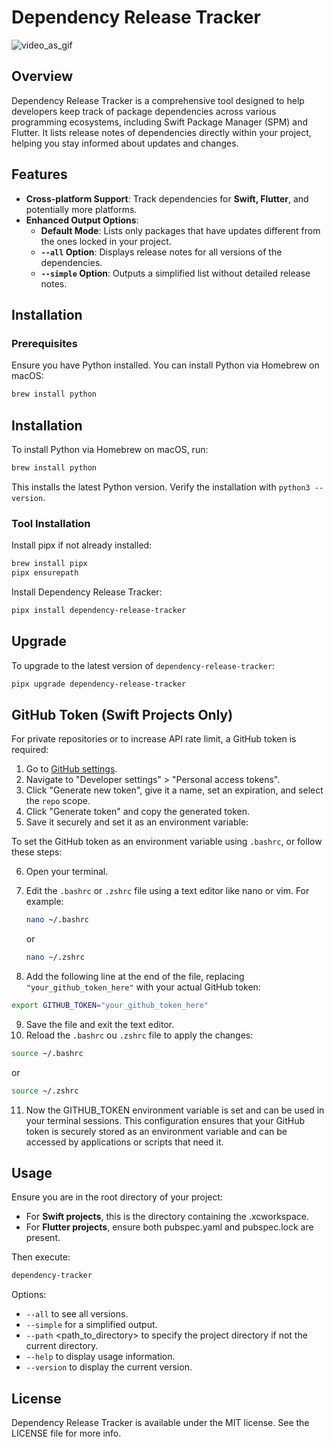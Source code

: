 # Dependency Release Tracker

![video_as_gif](https://github.com/hugovanderlei/DependencyReleaseTracker/assets/184836/58676983-77bf-426f-bc33-e9e1860c71d6)

## Overview
Dependency Release Tracker is a comprehensive tool designed to help developers keep track of package dependencies across various programming ecosystems, including Swift Package Manager (SPM) and Flutter. It lists release notes of dependencies directly within your project, helping you stay informed about updates and changes.

## Features
- **Cross-platform Support**: Track dependencies for **Swift, Flutter**, and potentially more platforms.
- **Enhanced Output Options**:
  - **Default Mode**: Lists only packages that have updates different from the ones locked in your project.
  - **`--all` Option**: Displays release notes for all versions of the dependencies.
  - **`--simple` Option**: Outputs a simplified list without detailed release notes.

## Installation

### Prerequisites
Ensure you have Python installed. You can install Python via Homebrew on macOS:
```bash
brew install python
```

## Installation

To install Python via Homebrew on macOS, run:
```bash
brew install python
```
This installs the latest Python version. Verify the installation with `python3 --version`.


### Tool Installation

Install pipx if not already installed:
```bash
brew install pipx
pipx ensurepath
```
Install Dependency Release Tracker:
```bash
pipx install dependency-release-tracker
```

## Upgrade
To upgrade to the latest version of `dependency-release-tracker`:

```bash
pipx upgrade dependency-release-tracker
```

## GitHub Token (Swift Projects Only)
For private repositories or to increase API rate limit, a GitHub token is required:

1. Go to [GitHub settings](https://github.com/settings/tokens).
2. Navigate to "Developer settings" > "Personal access tokens".
3. Click "Generate new token", give it a name, set an expiration, and select the `repo` scope.
4. Click "Generate token" and copy the generated token.
5. Save it securely and set it as an environment variable:

To set the GitHub token as an environment variable using `.bashrc`, or  follow these steps:

6. Open your terminal.
7. Edit the `.bashrc` or `.zshrc` file using a text editor like nano or vim. For example:

   ```bash
   nano ~/.bashrc
   ```
   or
   ```bash
   nano ~/.zshrc
   ```
   
9. Add the following line at the end of the file, replacing `"your_github_token_here"` with your actual GitHub token:

```bash
export GITHUB_TOKEN="your_github_token_here"
```
9. Save the file and exit the text editor.
10. Reload the `.bashrc` ou `.zshrc` file to apply the changes:
```bash
source ~/.bashrc
```
or 
```bash
source ~/.zshrc
```

11. Now the GITHUB_TOKEN environment variable is set and can be used in your terminal sessions.
This configuration ensures that your GitHub token is securely stored as an environment variable and can be accessed by applications or scripts that need it.

## Usage
Ensure you are in the root directory of your project:

- For **Swift projects**, this is the directory containing the .xcworkspace.
- For **Flutter projects**, ensure both pubspec.yaml and pubspec.lock are present.

Then execute:
```bash
dependency-tracker
```
Options:

- `--all` to see all versions.
- `--simple` for a simplified output.
- `--path` <path_to_directory> to specify the project directory if not the current directory.
- `--help` to display usage information.
- `--version` to display the current version.

## License
Dependency Release Tracker is available under the MIT license. See the LICENSE file for more info.


